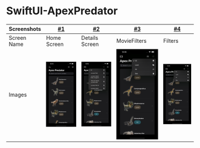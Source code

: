 # SwiftUI-ApexPredator



Screenshots | [#1](./blob/main/Screenshots/1.png) | [#2](./blob/main/Screenshots/2.png) | [#3](./blob/main/Screenshots/3.png) | [#4](./blob/main/Screenshots/4.png) | 
--- | --- | --- | --- |--- |
Screen Name | Home Screen | Details Screen | MovieFilters | Filters |
Images | ![Home Screen](Screenshots/1.png) | ![Details Screen](Screenshots/2.png) | ![MovieFilters](Screenshots/3.png) | ![Filters](Screenshots/3.png) |




